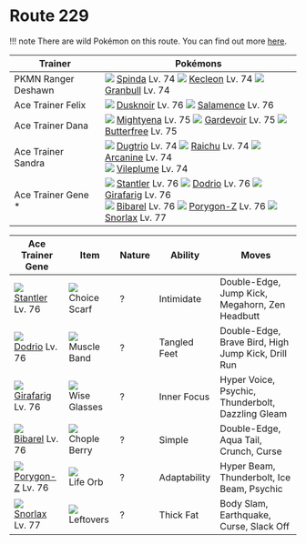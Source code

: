 # Route 229

!!! note
    There are wild Pokémon on this route. You can find out more [here](/wild_pokemon/route_229/).


Trainer             | Pokémons
---                 | ---
PKMN Ranger Deshawn | ![][327]  [Spinda] Lv. 74  ![][352]  [Kecleon] Lv. 74  ![][210]  [Granbull] Lv. 74
Ace Trainer Felix   | ![][477]  [Dusknoir] Lv. 76  ![][373]  [Salamence] Lv. 76
Ace Trainer Dana    | ![][262]  [Mightyena] Lv. 75  ![][282]  [Gardevoir] Lv. 75  ![][012]  [Butterfree] Lv. 75
Ace Trainer Sandra  | ![][051]  [Dugtrio] Lv. 74  ![][026]  [Raichu] Lv. 74  ![][059]  [Arcanine] Lv. 74 <br> ![][045]  [Vileplume] Lv. 74
Ace Trainer Gene *  | ![][234]  [Stantler] Lv. 76  ![][085]  [Dodrio] Lv. 76  ![][203]  [Girafarig] Lv. 76 <br> ![][400]  [Bibarel] Lv. 76  ![][474]  [Porygon-Z] Lv. 76  ![][143]  [Snorlax] Lv. 77

Ace Trainer Gene   | Item         | Nature | Ability      | Moves
---                | ---          | ---    | ---          | ---
![][234]<br> [Stantler] Lv. 76        | ![][choice-scarf]<br> Choice Scarf      | ?        | Intimidate          | Double-Edge, Jump Kick, Megahorn, Zen Headbutt
![][085]<br> [Dodrio] Lv. 76          | ![][muscle-band]<br> Muscle Band        | ?        | Tangled Feet        | Double-Edge, Brave Bird, High Jump Kick, Drill Run
![][203]<br> [Girafarig] Lv. 76       | ![][wise-glasses]<br> Wise Glasses      | ?        | Inner Focus         | Hyper Voice, Psychic, Thunderbolt, Dazzling Gleam
![][400]<br> [Bibarel] Lv. 76         | ![][chople-berry]<br> Chople Berry      | ?        | Simple              | Double-Edge, Aqua Tail, Crunch, Curse
![][474]<br> [Porygon-Z] Lv. 76       | ![][life-orb]<br> Life Orb              | ?        | Adaptability        | Hyper Beam, Thunderbolt, Ice Beam, Psychic
![][143]<br> [Snorlax] Lv. 77         | ![][leftovers]<br> Leftovers            | ?        | Thick Fat           | Body Slam, Earthquake, Curse, Slack Off


[Butterfree]: /pokemon_changes/012/
[Raichu]: /pokemon_changes/026/
[Vileplume]: /pokemon_changes/045/
[Dugtrio]: /pokemon_changes/051/
[Arcanine]: /pokemon_changes/059/
[Dodrio]: /pokemon_changes/085/
[Snorlax]: /pokemon_changes/143/
[Girafarig]: /pokemon_changes/203/
[Granbull]: /pokemon_changes/210/
[Stantler]: /pokemon_changes/234/
[Mightyena]: /pokemon_changes/262/
[Gardevoir]: /pokemon_changes/282/
[Spinda]: /pokemon_changes/327/
[Kecleon]: /pokemon_changes/352/
[Salamence]: /pokemon_changes/373/
[Bibarel]: /pokemon_changes/400/
[Porygon-Z]: /pokemon_changes/474/
[Dusknoir]: /pokemon_changes/477/
[choice-scarf]: /img/items/choice-scarf.png
[chople-berry]: /img/items/chople-berry.png
[leftovers]: /img/items/leftovers.png
[life-orb]: /img/items/life-orb.png
[muscle-band]: /img/items/muscle-band.png
[wise-glasses]: /img/items/wise-glasses.png
[012]: /img/pokemon/012.png
[026]: /img/pokemon/026.png
[045]: /img/pokemon/045.png
[051]: /img/pokemon/051.png
[059]: /img/pokemon/059.png
[085]: /img/pokemon/085.png
[143]: /img/pokemon/143.png
[203]: /img/pokemon/203.png
[210]: /img/pokemon/210.png
[234]: /img/pokemon/234.png
[262]: /img/pokemon/262.png
[282]: /img/pokemon/282.png
[327]: /img/pokemon/327.png
[352]: /img/pokemon/352.png
[373]: /img/pokemon/373.png
[400]: /img/pokemon/400.png
[474]: /img/pokemon/474.png
[477]: /img/pokemon/477.png
